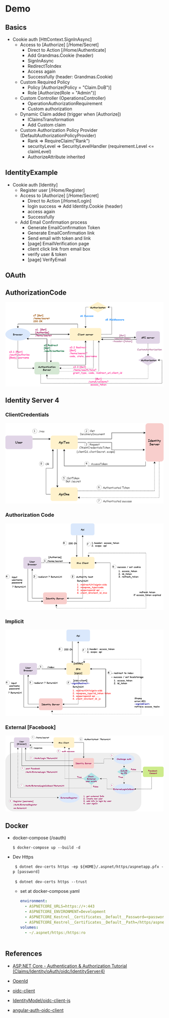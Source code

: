 # Demo

## Basics

- Cookie auth [HttContext.SignInAsync]
  - Access to [Authorize] [/Home/Secret]
    - Direct to Action [/Home/Authenticate]
    - Add Grandmas.Cookie (header)
    - SignInAsync
    - RedirectToIndex
    - Access again
    - Successfully (header: Grandmas.Cookie)
  - Custom Required Policy
    - Policy [Authorize(Policy = "Claim.DoB")]
    - Role [Authorize(Role = "Admin")]
  - Custom Controller (OperationsController)
    - OperationAuthorizationRequirement
    - Custom authorization
  - Dynamic Claim added (trigger when [Authorize])
    - IClaimsTransformation
    - Add Custom claim
  - Custom Authorization Policy Provider (DefaultAuthorizationPolicyProvider)
    - Rank => RequireClaim("Rank")
    - securityLevel => SecurityLevelHandler (requirement.Level <= claimLevel)
    - AuthorizeAttribute inherited

## IdentityExample

- Cookie auth [Identity]
  - Register user [/Home/Register]
  - Access to [Authorize] [/Home/Secret]
    - Direct to Action [/Home/Login]
    - login success => Add Identity.Cookie (header)
    - access again
    - Successfully  
  - Add Email Confirmation process
    - Generate EmailConfirmation Token
    - Generate EmailConfirmation link
    - Send email with token and link
    - [page] EmailVerification page
    - client click link from email box
    - verify user & token
    - [page] VerifyEmail

## OAuth

## AuthorizationCode

  ![alt tag](https://github.com/lastingyeh/aspnetIdentities/blob/master/oauth/oauth-authorizationCode.png)

## Identity Server 4

### ClientCredentials
  
![alt tag](https://github.com/lastingyeh/aspnetIdentities/blob/master/identityserver4/id4-clientCredentials.png)

### Authorization Code

![alt tag](https://github.com/lastingyeh/aspnetIdentities/blob/master/identityserver4/id4-code_v1.png)

### Implicit

![alt tag](https://github.com/lastingyeh/aspnetIdentities/blob/master/identityserver4/id4-implicit.png)

### External [Facebook]

![alt tag](https://github.com/lastingyeh/aspnetIdentities/blob/master/identityserver4/id4-facebook.png)

## Docker

- docker-compose (/oauth)

      $ docker-compose up --build -d 

- Dev Https

       $ dotnet dev-certs https -ep ${HOME}/.aspnet/https/aspnetapp.pfx -p [password]

       $ dotnet dev-certs https --trust

  - set at docker-compose.yaml

    ```yaml
    environment:
      - ASPNETCORE_URLS=https://+:443
      - ASPNETCORE_ENVIRONMENT=Development
      - ASPNETCORE_Kestrel__Certificates__Default__Password=<password>
      - ASPNETCORE_Kestrel__Certificates__Default__Path=/https/aspnetapp.pfx
    volumes:
      - ~/.aspnet/https:/https:ro 
        
    ```
## References
  
- [ASP.NET Core - Authentication & Authorization Tutorial (Claims/Identity/oAuth/oidc/IdentityServer4)](https://www.youtube.com/playlist?list=PLOeFnOV9YBa7dnrjpOG6lMpcyd7Wn7E8V)

- [OpenId](https://openid.net/specs/oauth-v2-multiple-response-types-1_0.html#ResponseTypesAndModes)

- [oidc-client](https://cdnjs.com/libraries/oidc-client)

- [IdentityModel/oidc-client-js](https://github.com/IdentityModel/oidc-client-js)
  
- [angular-auth-oidc-client](https://github.com/damienbod/angular-auth-oidc-client)
